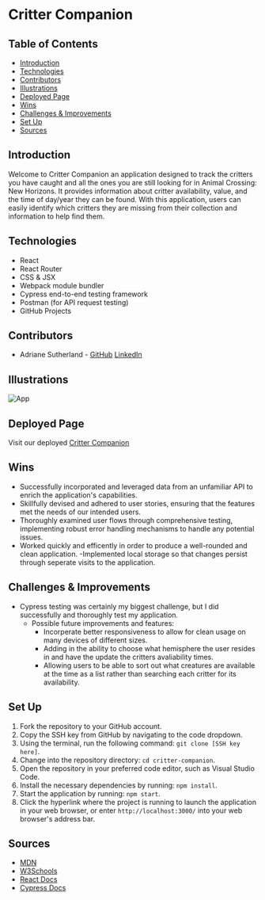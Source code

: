 # Critter Companion
## Table of Contents
  - [Introduction](#Introduction)
  - [Technologies](#Technologies)
  - [Contributors](#Contributors)
  - [Illustrations](#Illustrations)
  - [Deployed Page](#Deployed-Page)
  - [Wins](#Wins)
  - [Challenges & Improvements](#Challenges-&-Improvements)
  - [Set Up](#Set-Up)
  - [Sources](#Sources)
## Introduction
Welcome to Critter Companion an application designed to track the critters you have caught and all the ones you are still looking for in Animal Crossing: New Horizons. It provides information about critter availability, value, and the time of day/year they can be found. With this application, users can easily identify which critters they are missing from their collection and information to help find them.
## Technologies
  - React
  - React Router
  - CSS & JSX
  - Webpack module bundler
  - Cypress end-to-end testing framework
  - Postman (for API request testing)
  - GitHub Projects
## Contributors
  - Adriane Sutherland - [GitHub](https://github.com/asutherland91) [LinkedIn](https://www.linkedin.com/in/adrianesutherland/)
## Illustrations
![App](https://media3.giphy.com/media/v1.Y2lkPTc5MGI3NjExYWMxNThiYTA5NDU2NjQ2MWYyMWJjZTBmOTI1OTA2ZWZkZjViYmVmNCZlcD12MV9pbnRlcm5hbF9naWZzX2dpZklkJmN0PWc/363PElrmWhplK1YTF3/giphy.gif)
## Deployed Page
Visit our deployed [Critter Companion](https://critter-companion-pi.vercel.app/)
## Wins
- Successfully incorporated and leveraged data from an unfamiliar API to enrich the application's capabilities.
- Skillfully devised and adhered to user stories, ensuring that the features met the needs of our intended users.
- Thoroughly examined user flows through comprehensive testing, implementing robust error handling mechanisms to handle any potential issues.
- Worked quickly and efficently in order to produce a well-rounded and clean application.
-Implemented local storage so that changes persist through seperate visits to the application.
## Challenges & Improvements
- Cypress testing was certainly my biggest challenge, but I did successfully and thoroughly test my application.
  - Possible future improvements and features:
    - Incorperate better responsiveness to allow for clean usage on many devices of different sizes.
    - Adding in the ability to choose what hemisphere the user resides in and have the update the critters avaliability times.
    - Allowing users to be able to sort out what creatures are available at the time as a list rather than searching each critter for its availability.
## Set Up
1. Fork the repository to your GitHub account.
2. Copy the SSH key from GitHub by navigating to the code dropdown.
3. Using the terminal, run the following command: `git clone [SSH key here]`.
4. Change into the repository directory: `cd critter-companion`.
5. Open the repository in your preferred code editor, such as Visual Studio Code.
6. Install the necessary dependencies by running: `npm install`.
7. Start the application by running: `npm start`.
8. Click the hyperlink where the project is running to launch the application in your web browser, or enter `http://localhost:3000/` into your web browser's address bar.
## Sources
  - [MDN](http://developer.mozilla.org/en-US/)
  - [W3Schools](https://www.w3schools.com/)
  - [React Docs](https://reactjs.org/docs/getting-started.html)
  - [Cypress Docs](https://docs.cypress.io/guides/overview/why-cypress.html)